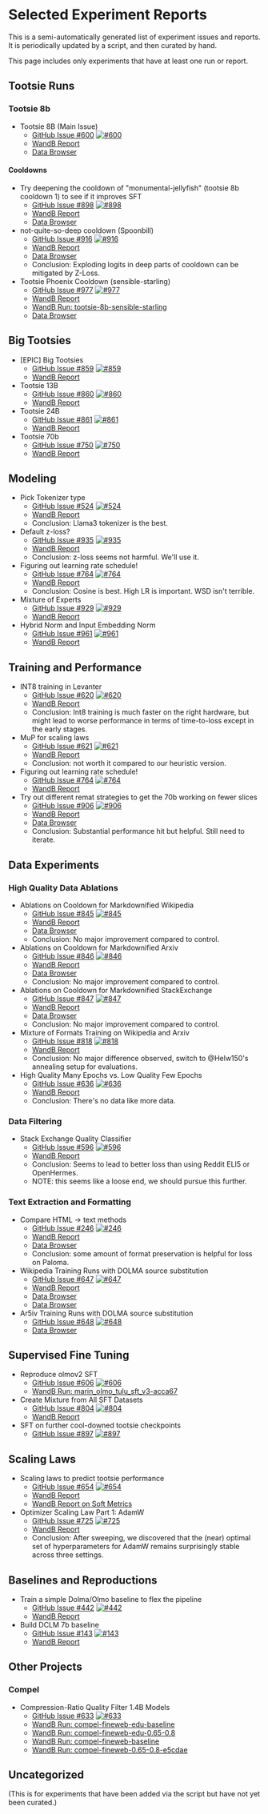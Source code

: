 # Selected Experiment Reports

This is a semi-automatically generated list of experiment issues and reports. It is periodically updated by a script,
and then curated by hand.

This page includes only experiments that have at least one run or report.

## Tootsie Runs

### Tootsie 8b

- Tootsie 8B (Main Issue)
    - [GitHub Issue #600](https://github.com/stanford-crfm/marin/issues/600) [![#600](https://img.shields.io/github/issues/detail/title/stanford-crfm/marin/600)](https://github.com/stanford-crfm/marin/issues/600)
    - [WandB Report](https://wandb.ai/stanford-mercury/marin/reports/Tootsie-8B---VmlldzoxMTY3MzU3OA)
    - [Data Browser](https://crfm.stanford.edu/marin/data_browser/experiment/?path=gs%3A//marin-us-central2/experiments/exp600_tootsie-4c95ae.json)

#### Cooldowns

- Try deepening the cooldown of "monumental-jellyfish" (tootsie 8b cooldown 1) to see if it improves SFT
    - [GitHub Issue #898](https://github.com/stanford-crfm/marin/issues/898) [![#898](https://img.shields.io/github/issues/detail/title/stanford-crfm/marin/898)](https://github.com/stanford-crfm/marin/issues/898)
    - [WandB Report](https://wandb.ai/stanford-mercury/marin/reports/898-Tootsie-Soft-Raccoon--VmlldzoxMTk3NjUwNg?accessToken=06f87pmmvhdulczenkg3349jxk7e1pwbd4pdci2i8wvyxg9289122gfnckr9ymwc)
    - [Data Browser](https://crfm.stanford.edu/marin/data_browser/experiment/?path=gs%3A//marin-us-central2/experiments/exp898_deeper_cooldown-242d4a.json)
- not-quite-so-deep cooldown (Spoonbill)
    - [GitHub Issue #916](https://github.com/stanford-crfm/marin/issues/916) [![#916](https://img.shields.io/github/issues/detail/title/stanford-crfm/marin/916)](https://github.com/stanford-crfm/marin/issues/916)
    - [WandB Report](https://wandb.ai/stanford-mercury/marin/reports/916-Tootsie-Hypnotic-Spoonbill--VmlldzoxMjA1NjU2Nw)
    - [Data Browser](https://crfm.stanford.edu/marin/data_browser/experiment/?path=gs%3A//marin-us-central2/experiments/exp916_tootsie_spoonbill_cooldown-9f5976.json)
    - Conclusion: Exploding logits in deep parts of cooldown can be mitigated by Z-Loss.
- Tootsie Phoenix Cooldown (sensible-starling)
    - [GitHub Issue #977](https://github.com/stanford-crfm/marin/issues/977) [![#977](https://img.shields.io/github/issues/detail/title/stanford-crfm/marin/977)](https://github.com/stanford-crfm/marin/issues/977)
    - [WandB Report](https://wandb.ai/stanford-mercury/marin/reports/Tootsie-8B-phoenix-cooldown-starling---VmlldzoxMjQ2MjM5Ng)
    - [WandB Run: tootsie-8b-sensible-starling](https://wandb.ai/stanford-mercury/marin/runs/tootsie-8b-sensible-starling?nw=nwuserdlwh)
    - [Data Browser](https://crfm.stanford.edu/marin/data_browser/experiment/?path=gs%3A//marin-us-central2/experiments/exp977_phoenix_cooldown-8e3456.json)

## Big Tootsies

- \[EPIC\] Big Tootsies
    - [GitHub Issue #859](https://github.com/stanford-crfm/marin/issues/859) [![#859](https://img.shields.io/github/issues/detail/title/stanford-crfm/marin/859)](https://github.com/stanford-crfm/marin/issues/859)
    - [WandB Report](https://wandb.ai/stanford-mercury/marin/reports/Big-Tootsies--VmlldzoxMTEyOTQ0MA?accessToken=st1rajwy32etqi5rrlm3kuhgqa4ods6fnwsbyk8azjc8ar3eikf4dnz1p2ldz8yx)
- Tootsie 13B
    - [GitHub Issue #860](https://github.com/stanford-crfm/marin/issues/860) [![#860](https://img.shields.io/github/issues/detail/title/stanford-crfm/marin/860)](https://github.com/stanford-crfm/marin/issues/860)
    - [WandB Report](https://wandb.ai/stanford-mercury/marin/reports/Big-Tootsies--VmlldzoxMTEyOTQ0MA?accessToken=st1rajwy32etqi5rrlm3kuhgqa4ods6fnwsbyk8azjc8ar3eikf4dnz1p2ldz8yx)
- Tootsie 24B
    - [GitHub Issue #861](https://github.com/stanford-crfm/marin/issues/861) [![#861](https://img.shields.io/github/issues/detail/title/stanford-crfm/marin/861)](https://github.com/stanford-crfm/marin/issues/861)
    - [WandB Report](https://wandb.ai/stanford-mercury/marin/reports/Big-Tootsies--VmlldzoxMTEyOTQ0MA)
- Tootsie 70b
    - [GitHub Issue #750](https://github.com/stanford-crfm/marin/issues/750) [![#750](https://img.shields.io/github/issues/detail/title/stanford-crfm/marin/750)](https://github.com/stanford-crfm/marin/issues/750)
    - [WandB Report](https://wandb.ai/stanford-mercury/marin/reports/Big-Tootsies--VmlldzoxMTEyOTQ0MA)


## Modeling

- Pick Tokenizer type
    - [GitHub Issue #524](https://github.com/stanford-crfm/marin/issues/524) [![#524](https://img.shields.io/github/issues/detail/title/stanford-crfm/marin/524)](https://github.com/stanford-crfm/marin/issues/524)
    - [WandB Report](https://wandb.ai/stanford-mercury/marin/reports/Tokenizer-Comparison--VmlldzoxMDI0Njg3Nw)
    - Conclusion: Llama3 tokenizer is the best.
- Default z-loss?
    - [GitHub Issue #935](https://github.com/stanford-crfm/marin/issues/935) [![#935](https://img.shields.io/github/issues/detail/title/stanford-crfm/marin/935)](https://github.com/stanford-crfm/marin/issues/935)
    - [WandB Report](https://wandb.ai/stanford-mercury/marin/reports/ZLoss-vs-Not-1-4B--VmlldzoxMjEzMzA1NA)
    - Conclusion: z-loss seems not harmful. We'll use it.
- Figuring out learning rate schedule!
    - [GitHub Issue #764](https://github.com/stanford-crfm/marin/issues/764) [![#764](https://img.shields.io/github/issues/detail/title/stanford-crfm/marin/764)](https://github.com/stanford-crfm/marin/issues/764)
    - [WandB Report](https://wandb.ai/stanford-mercury/marin-optimizer/reports/Deciding-the-optimal-lr-schedule-which-is-cosine---VmlldzoxMTIxNDk5NA)
    - Conclusion: Cosine is best. High LR is important. WSD isn't terrible.
- Mixture of Experts
  - [GitHub Issue #929](https://github.com/stanford-crfm/marin/issues/929) [![#929](https://img.shields.io/github/issues/detail/title/stanford-crfm/marin/929)](https://github.com/stanford-crfm/marin/issues/929)
  - [WandB Report](https://api.wandb.ai/links/stanford-mercury/0lspgzn3)
- Hybrid Norm and Input Embedding Norm
  - [GitHub Issue #961](https://github.com/stanford-crfm/marin/issues/961) [![#961](https://img.shields.io/github/issues/detail/title/stanford-crfm/marin/961)](https://github.com/stanford-crfm/marin/issues/961)
  - [WandB Report](https://wandb.ai/stanford-mercury/hybrid-norm/reports/Hybrid-Norm--VmlldzoxMjY2MDgxMA)

## Training and Performance

- INT8 training in Levanter
    - [GitHub Issue #620](https://github.com/stanford-crfm/marin/issues/620) [![#620](https://img.shields.io/github/issues/detail/title/stanford-crfm/marin/620)](https://github.com/stanford-crfm/marin/issues/620)
    - [WandB Report](https://api.wandb.ai/links/stanford-mercury/yhrb0xik)
    - Conclusion: Int8 training is much faster on the right hardware, but might lead to worse performance in terms of time-to-loss except in the early stages.
- MuP for scaling laws
    - [GitHub Issue #621](https://github.com/stanford-crfm/marin/issues/621) [![#621](https://img.shields.io/github/issues/detail/title/stanford-crfm/marin/621)](https://github.com/stanford-crfm/marin/issues/621)
    - [WandB Report](https://api.wandb.ai/links/stanford-mercury/h723u2ws)
    - Conclusion: not worth it compared to our heuristic version.
- Figuring out learning rate schedule!
    - [GitHub Issue #764](https://github.com/stanford-crfm/marin/issues/764) [![#764](https://img.shields.io/github/issues/detail/title/stanford-crfm/marin/764)](https://github.com/stanford-crfm/marin/issues/764)
    - [WandB Report](https://wandb.ai/stanford-mercury/marin-optimizer/reports/Deciding-the-optimal-lr-schedule-which-is-cosine---VmlldzoxMTIxNDk5NA)
- Try out different remat strategies to get the 70b working on fewer slices
    - [GitHub Issue #906](https://github.com/stanford-crfm/marin/issues/906) [![#906](https://img.shields.io/github/issues/detail/title/stanford-crfm/marin/906)](https://github.com/stanford-crfm/marin/issues/906)
    - [WandB Report](https://wandb.ai/stanford-mercury/marin/reports/Remat-Strategies--VmlldzoxMTkxNzk3Ng)
    - [Data Browser](https://crfm.stanford.edu/marin/data_browser/experiment/?path=gs%3A//marin-us-central2/experiments/expXXX_fancier_checkpointing-453042.json)
    - Conclusion: Substantial performance hit but helpful. Still need to iterate.

## Data Experiments

### High Quality Data Ablations

- Ablations on Cooldown for Markdownified Wikipedia
    - [GitHub Issue #845](https://github.com/stanford-crfm/marin/issues/845) [![#845](https://img.shields.io/github/issues/detail/title/stanford-crfm/marin/845)](https://github.com/stanford-crfm/marin/issues/845)
    - [WandB Report](https://wandb.ai/stanford-mercury/marin/reports/845-6-Wiki-and-Arxiv-Quality-Ablations--VmlldzoxMTg4MzY2OA)
    - [Data Browser](https://crfm.stanford.edu/marin/data_browser/view?paths=%5B%22gs%3A%2F%2Fmarin-us-central2%2Fdocuments%2Fwikipedia-resiliparse-custom-fork-2569de%2F20241201%2Fenwiki_namespace_0_0.jsonl.gz%22%5D)
    - Conclusion: No major improvement compared to control.
- Ablations on Cooldown for Markdownified Arxiv
    - [GitHub Issue #846](https://github.com/stanford-crfm/marin/issues/846) [![#846](https://img.shields.io/github/issues/detail/title/stanford-crfm/marin/846)](https://github.com/stanford-crfm/marin/issues/846)
    - [WandB Report](https://wandb.ai/stanford-mercury/marin/reports/845-6-Wiki-and-Arxiv-Quality-Ablations--VmlldzoxMTg4MzY2OA)
    - [Data Browser](https://crfm.stanford.edu/marin/data_browser/view?paths=%5B%22gs%3A%2F%2Fmarin-us-central2%2Fdocuments%2Far5iv%2Far5iv-04-2024-no-problem-3971ff%2Fresiliparse-custom-fork%2F0001.jsonl.gz%22%5D)
    - Conclusion: No major improvement compared to control.
- Ablations on Cooldown for Markdownified StackExchange
    - [GitHub Issue #847](https://github.com/stanford-crfm/marin/issues/847) [![#847](https://img.shields.io/github/issues/detail/title/stanford-crfm/marin/847)](https://github.com/stanford-crfm/marin/issues/847)
    - [WandB Report](https://wandb.ai/stanford-mercury/marin/reports/845-6-Wiki-and-Arxiv-Quality-Ablations--VmlldzoxMTg4MzY2OA)
    - [Data Browser](https://crfm.stanford.edu/marin/data_browser/view?paths=%5B%22gs%3A%2F%2Fmarin-us-central2%2Fdocuments%2Fstackexchange-resiliparse-custom-fork-ab41ad%2F3dprinting.jsonl.gz%22%5D)
    - Conclusion: No major improvement compared to control.
- Mixture of Formats Training on Wikipedia and Arxiv
    - [GitHub Issue #818](https://github.com/stanford-crfm/marin/issues/818) [![#818](https://img.shields.io/github/issues/detail/title/stanford-crfm/marin/818)](https://github.com/stanford-crfm/marin/issues/818)
    - [WandB Report](https://wandb.ai/stanford-mercury/marin/reports/818-Mixture-of-Formats--VmlldzoxMTg4MzU0NA)
    - Conclusion: No major difference observed, switch to @Helw150's annealing setup for evaluations.
- High Quality Many Epochs vs. Low Quality Few Epochs
    - [GitHub Issue #636](https://github.com/stanford-crfm/marin/issues/636) [![#636](https://img.shields.io/github/issues/detail/title/stanford-crfm/marin/636)](https://github.com/stanford-crfm/marin/issues/636)
    - [WandB Report](https://wandb.ai/stanford-mercury/marin/reports/High-Quality-Many-Epochs-vs-Lower-quality-fewer-epoch--VmlldzoxMDU2MTI1Mg)
    - Conclusion: There's no data like more data.

### Data Filtering

- Stack Exchange Quality Classifier
    - [GitHub Issue #596](https://github.com/stanford-crfm/marin/issues/596) [![#596](https://img.shields.io/github/issues/detail/title/stanford-crfm/marin/596)](https://github.com/stanford-crfm/marin/issues/596)
    - [WandB Report](https://wandb.ai/stanford-mercury/marin/reports/Quality-Classifier-Comparison--VmlldzoxMDI2MzI1MQ)
    - Conclusion: Seems to lead to better loss than using Reddit ELI5 or OpenHermes.
    - NOTE: this seems like a loose end, we should pursue this further.

### Text Extraction and Formatting

- Compare HTML -> text methods
    - [GitHub Issue #246](https://github.com/stanford-crfm/marin/issues/246) [![#246](https://img.shields.io/github/issues/detail/title/stanford-crfm/marin/246)](https://github.com/stanford-crfm/marin/issues/246)
    - [WandB Report](https://api.wandb.ai/links/stanford-mercury/0uoys8gp)
    - [Data Browser](https://crfm.stanford.edu/marin/data_browser/experiment/?path=gs%3A//marin-us-central2/experiments/246_web_extraction_method_training-efe0cf.json)
    - Conclusion: some amount of format preservation is helpful for loss on Paloma.
- Wikipedia Training Runs with DOLMA source substitution
    - [GitHub Issue #647](https://github.com/stanford-crfm/marin/issues/647) [![#647](https://img.shields.io/github/issues/detail/title/stanford-crfm/marin/647)](https://github.com/stanford-crfm/marin/issues/647)
    - [WandB Report](https://wandb.ai/stanford-mercury/marin/reports/647-Wikipedia-Training-Runs-with-DOLMA-source-substitution--VmlldzoxMDkyNjIxNw)
    - [Data Browser](https://crfm.stanford.edu/marin/data_browser/view?paths=%5B%22gs%3A%2F%2Fmarin-us-central2%2Fdocuments%2Fwikipedia-resiliparse-with-preserving-formatting-no-references-no-links-cleaned-7971bb%2F20241201%2Fenwiki_namespace_0_0.jsonl.gz%22%2C%22gs%3A%2F%2Fmarin-us-central2%2Fdocuments%2Fwikipedia-resiliparse-with-preserving-formatting-no-references-with-links-cleaned-b89dd3%2F20241201%2Fenwiki_namespace_0_0.jsonl.gz%22%2C%22gs%3A%2F%2Fmarin-us-central2%2Fdocuments%2Fwikipedia-resiliparse-with-preserving-formatting-with-references-no-links-cleaned-0fd095%2F20241201%2Fenwiki_namespace_0_0.jsonl.gz%22%2C%22gs%3A%2F%2Fmarin-us-central2%2Fdocuments%2Fwikipedia-resiliparse-with-preserving-formatting-with-references-with-links-cleaned-infobox-0203ff%2F20241201%2Fenwiki_namespace_0_0.jsonl.gz%22%5D)
    - [Data Browser](https://crfm.stanford.edu/marin/data_browser/view?paths=%5B%22gs%3A%2F%2Fmarin-us-central2%2Fexperiments%2Fexp647_wikipedia_training-dd35e8.json%22%5D)
- Ar5iv Training Runs with DOLMA source substitution
    - [GitHub Issue #648](https://github.com/stanford-crfm/marin/issues/648) [![#648](https://img.shields.io/github/issues/detail/title/stanford-crfm/marin/648)](https://github.com/stanford-crfm/marin/issues/648)
    - [Data Browser](https://crfm.stanford.edu/marin/data_browser/view?paths=%5B%22gs%3A%2F%2Fmarin-us-central2%2Fexperiments%2Fexp648_ar5iv_training-f49d7f.json%22%5D)

## Supervised Fine Tuning

- Reproduce olmov2 SFT
    - [GitHub Issue #606](https://github.com/stanford-crfm/marin/issues/606) [![#606](https://img.shields.io/github/issues/detail/title/stanford-crfm/marin/606)](https://github.com/stanford-crfm/marin/issues/606)
    - [WandB Run: marin_olmo_tulu_sft_v3-acca67](https://wandb.ai/stanford-mercury/marin/runs/marin_olmo_tulu_sft_v3-acca67)
- Create Mixture from All SFT Datasets
    - [GitHub Issue #804](https://github.com/stanford-crfm/marin/issues/804) [![#804](https://img.shields.io/github/issues/detail/title/stanford-crfm/marin/804)](https://github.com/stanford-crfm/marin/issues/804)
    - [WandB Report](https://api.wandb.ai/links/stanford-mercury/m8ak7uah)
- SFT on further cool-downed tootsie checkpoints
    - [GitHub Issue #897](https://github.com/stanford-crfm/marin/issues/897) [![#897](https://img.shields.io/github/issues/detail/title/stanford-crfm/marin/897)](https://github.com/stanford-crfm/marin/issues/897)

## Scaling Laws

- Scaling laws to predict tootsie performance
    - [GitHub Issue #654](https://github.com/stanford-crfm/marin/issues/654) [![#654](https://img.shields.io/github/issues/detail/title/stanford-crfm/marin/654)](https://github.com/stanford-crfm/marin/issues/654)
    - [WandB Report](https://api.wandb.ai/links/stanford-mercury/3xojrl9v)
    - [WandB Report on Soft Metrics](https://api.wandb.ai/links/stanford-mercury/got35r4i)
- Optimizer Scaling Law Part 1: AdamW
    - [GitHub Issue #725](https://github.com/stanford-crfm/marin/issues/725) [![#725](https://img.shields.io/github/issues/detail/title/stanford-crfm/marin/725)](https://github.com/stanford-crfm/marin/issues/725)
    - [WandB Report](https://wandb.ai/stanford-mercury/marin-optimizer/reports/AdamW-Sweeping--VmlldzoxMTE3Nzc5OA)
    - Conclusion: After sweeping, we discovered that the (near) optimal set of hyperparameters for AdamW remains surprisingly stable across three settings.

## Baselines and Reproductions

- Train a simple Dolma/Olmo baseline to flex the pipeline
    - [GitHub Issue #442](https://github.com/stanford-crfm/marin/issues/442) [![#442](https://img.shields.io/github/issues/detail/title/stanford-crfm/marin/442)](https://github.com/stanford-crfm/marin/issues/442)
    - [WandB Report](https://api.wandb.ai/links/stanford-mercury/e20j5423)
- Build DCLM 7b baseline
    - [GitHub Issue #143](https://github.com/stanford-crfm/marin/issues/143) [![#143](https://img.shields.io/github/issues/detail/title/stanford-crfm/marin/143)](https://github.com/stanford-crfm/marin/issues/143)
    - [WandB Report](https://wandb.ai/stanford-mercury/marin/reports/DCLM-7B-Replication--Vmlldzo5MTA3NjU5/edit)

## Other Projects

### Compel
- Compression-Ratio Quality Filter 1.4B Models
    - [GitHub Issue #633](https://github.com/stanford-crfm/marin/issues/633) [![#633](https://img.shields.io/github/issues/detail/title/stanford-crfm/marin/633)](https://github.com/stanford-crfm/marin/issues/633)
    - [WandB Run: compel-fineweb-edu-baseline](https://wandb.ai/stanford-mercury/marin/runs/compression-fineweb-edu-0.6-0.8-da53bf?nw=nwusereobbad)
    - [WandB Run: compel-fineweb-edu-0.65-0.8](https://wandb.ai/stanford-mercury/marin/runs/compression-ratio-filter-fineweb-edu-786908?nw=nwusereobbad)
    - [WandB Run: compel-fineweb-baseline](https://wandb.ai/stanford-mercury/marin/runs/compression-train-full-dataset-llama1.4b-20fa75?nw=nwusereobbad)
    - [WandB Run: compel-fineweb-0.65-0.8-e5cdae](https://wandb.ai/stanford-mercury/marin/runs/compression-ratio-filter-llama1.4b-0.6-0.8-e5cdae?nw=nwusereobbad)


## Uncategorized

(This is for experiments that have been added via the script but have not yet been curated.)
